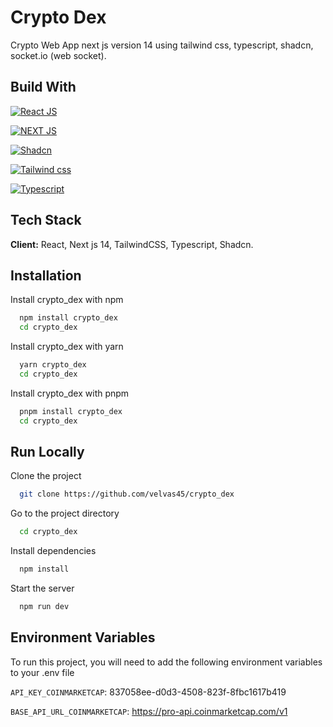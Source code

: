 # Crypto Dex

Crypto Web App next js version 14 using tailwind css, typescript, shadcn, socket.io (web socket).

## Build With

[![React JS](https://img.shields.io/badge/React-20232A?style=for-the-badge&logo=react&logoColor=61DAFB)](https://react.dev/learn)

[![NEXT JS](https://img.shields.io/badge/next.js-000000?style=for-the-badge&logo=nextdotjs&logoColor=white)](https://nextjs.org/)

[![Shadcn](https://img.shields.io/badge/shadcn-logo?logo=shadcn)](https://ui.shadcn.com/)

[![Tailwind css](https://img.shields.io/badge/Tailwind%20CSS-06B6D4.svg?style=for-the-badge&logo=Tailwind-CSS&logoColor=white)](https://tailwindcss.com/)

[![Typescript](https://img.shields.io/badge/TypeScript-3178C6.svg?style=for-the-badge&logo=TypeScript&logoColor=white)](https://www.typescriptlang.org/)

## Tech Stack

**Client:** React, Next js 14, TailwindCSS, Typescript, Shadcn.

## Installation

Install crypto_dex with npm

```bash
  npm install crypto_dex
  cd crypto_dex
```

Install crypto_dex with yarn

```bash
  yarn crypto_dex
  cd crypto_dex
```

Install crypto_dex with pnpm

```bash
  pnpm install crypto_dex
  cd crypto_dex
```

## Run Locally

Clone the project

```bash
  git clone https://github.com/velvas45/crypto_dex
```

Go to the project directory

```bash
  cd crypto_dex
```

Install dependencies

```bash
  npm install
```

Start the server

```bash
  npm run dev
```

## Environment Variables

To run this project, you will need to add the following environment variables to your .env file

`API_KEY_COINMARKETCAP`: 837058ee-d0d3-4508-823f-8fbc1617b419

`BASE_API_URL_COINMARKETCAP`: https://pro-api.coinmarketcap.com/v1
